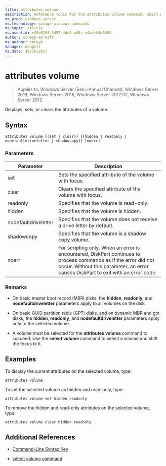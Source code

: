 ```yaml
---
title: attributes volume
description: Reference topic for the attributes volume command, which displays, sets, or clears the attributes of a volume.
ms.prod: windows-server
ms.technology: manage-windows-commands
ms.topic: article
ms.assetid: e40e8284-3d57-4de8-a46c-e4ade34a0d53
author: coreyp-at-msft
ms.author: coreyp
manager: dongill
ms.date: 10/16/2017
---
```

# attributes volume

> Applies to: Windows Server (Semi-Annual Channel), Windows Server 2019, Windows Server 2016, Windows Server 2012 R2, Windows Server 2012

Displays, sets, or clears the attributes of a volume.

## Syntax  

```
attributes volume [{set | clear}] [{hidden | readonly | nodefaultdriveletter | shadowcopy}] [noerr]  
```  
  
### Parameters  
  
| Parameter | Description |  
| ------- | -------- |  
| set | Sets the specified attribute of the volume with focus. |  
| clear | Clears the specified attribute of the volume with focus. |  
| readonly | Specifies that the volume is read-only. |  
| hidden | Specifies that the volume is hidden. |  
| nodefaultdriveletter | Specifies that the volume does not receive a drive letter by default. |  
| shadowcopy | Specifies that the volume is a shadow copy volume. |  
| noerr | For scripting only. When an error is encountered, DiskPart continues to process commands as if the error did not occur. Without this parameter, an error causes DiskPart to exit with an error code. |  
  
### Remarks  
  
- On basic master boot record (MBR) disks, the **hidden**, **readonly**, and **nodefaultdriveletter** parameters apply to all volumes on the disk.  
  
- On basic GUID partition table (GPT) disks, and on dynamic MBR and gpt disks, the **hidden**, **readonly**, and **nodefaultdriveletter** parameters apply only to the selected volume.  
  
- A volume must be selected for the **attributes volume** command to succeed. Use the **select volume** command to select a volume and shift the focus to it.  
  
## Examples

To display the current attributes on the selected volume, type:  
  
```
attributes volume  
```  
  
To set the selected volume as hidden and read-only, type:  
  
```
attributes volume set hidden readonly  
```  
  
To remove the hidden and read-only attributes on the selected volume, type:  
  
```
attributes volume clear hidden readonly  
```  
  
## Additional References  

- [Command-Line Syntax Key](command-line-syntax-key.md)

- [select volume command](select-volume.md)
